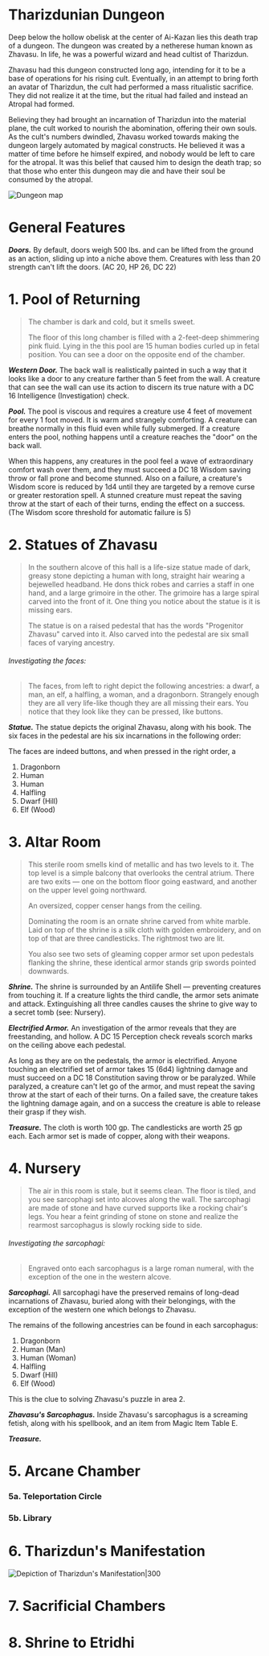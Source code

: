 # Tharizdunian Dungeon

Deep below the hollow obelisk at the center of Ai-Kazan lies this death trap of a dungeon. The dungeon was created by a netherese human known as Zhavasu. In life, he was a powerful wizard and head cultist of Tharizdun.

Zhavasu had this dungeon constructed long ago, intending for it to be a base of operations for his rising cult. Eventually, in an attempt to bring forth an avatar of Tharizdun, the cult had performed a mass ritualistic sacrifice. They did not realize it at the time, but the ritual had failed and instead an Atropal had formed.

Believing they had brought an incarnation of Tharizdun into the material plane, the cult worked to nourish the abomination, offering their own souls. As the cult's numbers dwindled, Zhavasu worked towards making the dungeon largely automated by magical constructs. He believed it was a matter of time before he himself expired, and nobody would be left to care for the atropal. It was this belief that caused him to design the death trap; so that those who enter this dungeon may die and have their soul be consumed by the atropal.

![Dungeon map](https://raw.githubusercontent.com/ZuishinGit/homebrew/master/Images/My%20Maps/map_71x47.png)

# General Features

***Doors.*** By default, doors weigh 500 lbs. and can be lifted from the ground as an action, sliding up into a niche above them. Creatures with less than 20 strength can't lift the doors. (AC 20, HP 26, DC 22)

# 1. Pool of Returning
> The chamber is dark and cold, but it smells sweet.
> 
> The floor of this long chamber is filled with a 2-feet-deep shimmering pink fluid. Lying in the this pool are 15 human bodies curled up in fetal position. You can see a door on the opposite end of the chamber.

***Western Door.*** The back wall is realistically painted in such a way that it looks like a door to any creature farther than 5 feet from the wall. A creature that can see the wall can use its action to discern its true nature with a DC 16 Intelligence (Investigation) check.

***Pool.*** The pool is viscous and requires a creature use 4 feet of movement for every 1 foot moved. It is warm and strangely comforting. A creature can breathe normally in this fluid even while fully submerged. If a creature enters the pool, nothing happens until a creature reaches the "door" on the back wall. 

When this happens, any creatures in the pool feel a wave of extraordinary comfort wash over them, and they must succeed a DC 18 Wisdom saving throw or fall prone and become stunned. Also on a failure, a creature's Wisdom score is reduced by 1d4 until they are targeted by a remove curse or greater restoration spell. A stunned creature must repeat the saving throw at the start of each of their turns, ending the effect on a success. (The Wisdom score threshold for automatic failure is 5)

# 2. Statues of Zhavasu

>In the southern alcove of this hall is a life-size statue made of dark, greasy stone depicting a human with long, straight hair wearing a bejewelled headband. He dons thick robes and carries a staff in one hand, and a large grimoire in the other. The grimoire has a large spiral carved into the front of it. One thing you notice about the statue is it is missing ears.
>
>The statue is on a raised pedestal that has the words "Progenitor Zhavasu" carved into it. Also carved into the pedestal are six small faces of varying ancestry.

###### Investigating the faces:

>The faces, from left to right depict the following ancestries: a dwarf, a man, an elf, a halfling, a woman, and a dragonborn. Strangely enough they are all very life-like though they are all missing their ears. You notice that they look like they can be pressed, like buttons. 

***Statue.*** The statue depicts the original Zhavasu, along with his book. The six faces in the pedestal are his six incarnations in the following order:

The faces are indeed buttons, and when pressed in the right order, a 

1. Dragonborn
2. Human
3. Human
4. Halfling
5. Dwarf (Hill)
6. Elf (Wood)

# 3. Altar Room

>This sterile room smells kind of metallic and has two levels to it. The top level is a simple balcony that overlooks the central atrium. There are two exits — one on the bottom floor going eastward, and another on the upper level going northward.
>
>An oversized, copper censer hangs from the ceiling.
>
>Dominating the room is an ornate shrine carved from white marble. Laid on top of the shrine is a silk cloth with golden embroidery, and on top of that are three candlesticks. The rightmost two are lit.
>
>You also see two sets of gleaming copper armor set upon pedestals flanking the shrine, these identical armor stands grip swords pointed downwards.

***Shrine.*** The shrine is surrounded by an Antilife Shell — preventing creatures from touching it. If a creature lights the third candle, the armor sets animate and attack. Extinguishing all three candles causes the shrine to give way to a secret tomb (see: Nursery).

***Electrified Armor.*** An investigation of the armor reveals that they are freestanding, and hollow. A DC 15 Perception check reveals scorch marks on the ceiling above each pedestal. 

As long as they are on the pedestals, the armor is electrified. Anyone touching an electrified set of armor takes 15 (6d4) lightning damage and must succeed on a DC 18 Constitution saving throw or be paralyzed. While paralyzed, a creature can't let go of the armor, and must repeat the saving throw at the start of each of their turns. On a failed save, the creature takes the lightning damage again, and on a success the creature is able to release their grasp if they wish.

***Treasure.*** The cloth is worth 100 gp. The candlesticks are worth 25 gp each. Each armor set is made of copper, along with their weapons.

# 4. Nursery

>The air in this room is stale, but it seems clean. The floor is tiled, and you see sarcophagi set into alcoves along the wall. The sarcophagi are made of stone and have curved supports like a rocking chair's legs. You hear a feint grinding of stone on stone and realize the rearmost sarcophagus is slowly rocking side to side.

###### Investigating the sarcophagi:

>Engraved onto each sarcophagus is a large roman numeral, with the exception of the one in the western alcove.

***Sarcophagi.*** All sarcophagi have the preserved remains of long-dead incarnations of Zhavasu, buried along with their belongings, with the exception of the western one which belongs to Zhavasu.

The remains of the following ancestries can be found in each sarcophagus:

1. Dragonborn
2. Human (Man)
3. Human (Woman)
4. Halfling
5. Dwarf (Hill)
6. Elf (Wood)

This is the clue to solving Zhavasu's puzzle in area 2.

***Zhavasu's Sarcophagus.*** Inside Zhavasu's sarcophagus is a screaming fetish, along with his spellbook, and an item from Magic Item Table E.

***Treasure.***

# 5. Arcane Chamber
### 5a. Teleportation Circle
### 5b. Library
# 6. Tharizdun's Manifestation 

![Depiction of Tharizdun's Manifestation|300](http://1.bp.blogspot.com/-frwin7LzLv0/TqGl3klZJNI/AAAAAAAADn4/wPvyYnE4FxM/s0/tharizdun.jpg)

# 7. Sacrificial Chambers
# 8. Shrine to Etridhi